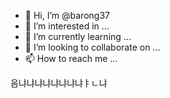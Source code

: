 - 👋 Hi, I’m @barong37
- 👀 I’m interested in ...
- 🌱 I’m currently learning ...
- 💞️ I’m looking to collaborate on ...
- 📫 How to reach me ...

<!---
barong37/barong37 is a ✨ special ✨ repository because its `README.md` (this file) appears on your GitHub profile.
You can click the Preview link to take a look at your changes.
--->
음냐냐냐냐냐냐냐냐ㅑㄴ냐

